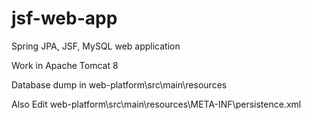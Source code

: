# jsf-web-app
Spring JPA, JSF, MySQL web application

Work in Apache Tomcat 8

Database dump in web-platform\src\main\resources

Also Edit web-platform\src\main\resources\META-INF\persistence.xml
